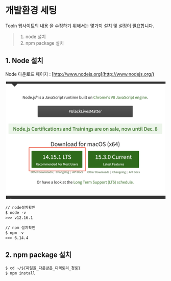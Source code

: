 # 개발환경 세팅

Tooln 웹사이트의 내용 을 수정하기 위해서는 몇가지 설치 및 설정이 필요합니다.

> 1. node 설치
> 2. npm package 설치

## 1. Node 설치

Node 다운로드 페이지 : [http://www.nodejs.org](http://www.nodejs.org/)

<div style="text-align:center">
  <img src="environment01.png" style="max-width:500px"/>
</div>

```shell
// node설치확인
$ node -v
>>> v12.16.1
```
```shell
// npm 설치확인
$ npm -v
>>> 6.14.4
```

##  2. npm package 설치

```shell
$ cd ~/${파일을_다운받은_디렉토리_경로}
$ npm install
```
